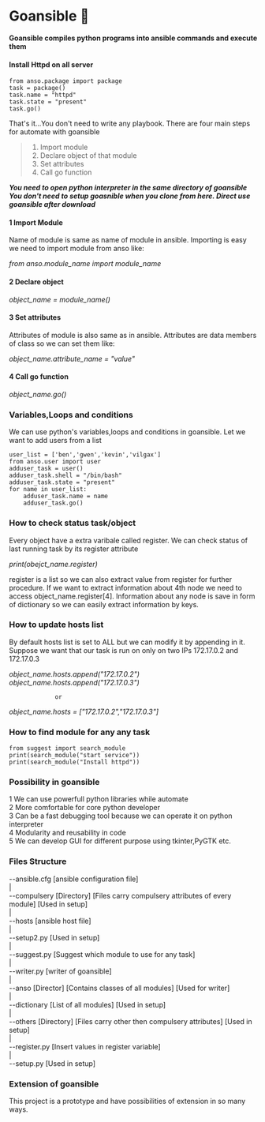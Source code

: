 # Goansible :scroll:

**Goansible compiles python programs into ansible commands and execute them**

#### Install Httpd on all server

```
from anso.package import package
task = package()
task.name = "httpd"
task.state = "present"
task.go()
```

That's it...You don't need to write any playbook. There are four main steps for automate with goansible

> 1. Import module 
> 2. Declare object of that module
> 3. Set attributes
> 4. Call go function

***You need to open python interpreter in the same directory of goansible***
***You don't need to setup goasnible when you clone from here. Direct use goansible after download***

#### 1 Import Module
Name of module is same as name of module in ansible. Importing is easy we need to import module from anso like:

*from anso.module_name import module_name*

#### 2 Declare object 

*object_name = module_name()*

#### 3 Set attributes
Attributes of module is also same as in ansible. Attributes are data members of class so we can set them like:

*object_name.attribute_name = "value"*

#### 4 Call go function

*object_name.go()*

### Variables,Loops and conditions
We can use python's variables,loops and conditions in goansible. Let we want to add users from a list

```
user_list = ['ben','gwen','kevin','vilgax']
from anso.user import user
adduser_task = user()
adduser_task.shell = "/bin/bash"
adduser_task.state = "present"
for name in user_list:
    adduser_task.name = name
    adduser_task.go()
```

### How to check status task/object
Every object have a extra varibale called register. We can check status of last running task by its register attribute

*print(obejct_name.register)*

register is a list so we can also extract value from register for further procedure. If we want to extract information 
about 4th node we need to access object_name.register[4]. Information about any node is save in form of dictionary 
so we can easily extract information by keys.

### How to update hosts list
By default hosts list is set to ALL but we can modify it by appending in it. Suppose we want that our task is run 
on only on two IPs 172.17.0.2 and 172.17.0.3

*object_name.hosts.append("172.17.0.2")* <br/> 
*object_name.hosts.append("172.17.0.3")*

                 or
                 
*object_name.hosts = ["172.17.0.2","172.17.0.3"]*  

### How to find module for any any task

```
from suggest import search_module
print(search_module("start service"))
print(search_module("Install httpd"))
```

### Possibility in goansible
1 We can use powerfull python libraries while automate<br/>
2 More comfortable for core python developer<br/>
3 Can be a fast debugging tool because we can operate it on python interpreter<br/>
4 Modularity and reusability in code<br/>
5 We can develop GUI for different purpose using tkinter,PyGTK etc.<br/>

### Files Structure

--ansible.cfg [ansible configuration file]<br/>
|<br/>
--compulsery [Directory] [Files carry compulsery attributes of every module] [Used in setup]<br/>
|<br/>
--hosts [ansible host file]<br/>
|<br/>
--setup2.py [Used in setup]<br/>
|<br/>
--suggest.py [Suggest which module to use for any task]<br/>
|<br/>
--writer.py [writer of goansible]<br/>
|<br/>
--anso [Director] [Contains classes of all modules] [Used for writer]<br/>
|<br/>
--dictionary [List of all modules] [Used in setup]<br/>
|<br/>
--others [Directory] [Files carry other then compulsery attributes] [Used in setup]<br/>
|<br/>
--register.py [Insert values in register variable]<br/>
|<br/>
--setup.py [Used in setup]<br/>

### Extension of goansible
This project is a prototype and have possibilities of extension in so many ways. 
